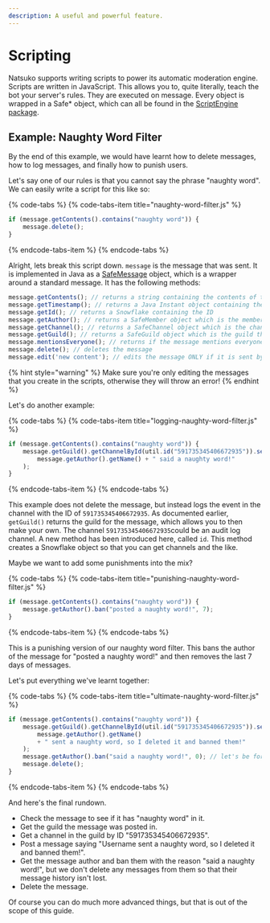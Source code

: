 ```yaml
---
description: A useful and powerful feature.
---
```


# Scripting

Natsuko supports writing scripts to power its automatic moderation engine. Scripts are written in JavaScript. This allows you to, quite literally, teach the bot your server's rules. They are executed on message. Every object is wrapped in a Safe\* object, which can all be found in the [ScriptEngine package](https://github.com/natsuko-team/Natsuko/tree/master/src/ninja/natsuko/bot/scriptengine).

## Example: Naughty Word Filter

By the end of this example, we would have learnt how to delete messages, how to log messages, and finally how to punish users.

Let's say one of our rules is that you cannot say the phrase "naughty word". We can easily write a script for this like so:

{% code-tabs %}
{% code-tabs-item title="naughty-word-filter.js" %}
```javascript
if (message.getContents().contains("naughty word")) {
    message.delete();
}
```
{% endcode-tabs-item %}
{% endcode-tabs %}

Alright, lets break this script down. `message` is the message that was sent. It is implemented in Java as a [SafeMessage](https://github.com/natsuko-team/Natsuko/blob/master/src/ninja/natsuko/bot/scriptengine/SafeMessage.java) object, which is a wrapper around a standard message. It has the following methods:

```javascript
message.getContents(); // returns a string containing the contents of the message
message.getTimestamp(); // returns a Java Instant object containing the message timestamp
message.getId(); // returns a Snowflake containing the ID
message.getAuthor(); // returns a SafeMember object which is the member that sent the message
message.getChannel(); // returns a SafeChannel object which is the channel the message was sent in
message.getGuild(); // returns a SafeGuild object which is the guild the message was sent in
message.mentionsEveryone(); // returns if the message mentions everyone
message.delete(); // deletes the message
message.edit('new content'); // edits the message ONLY if it is sent by the bot and returns the SafeMessage object
```

{% hint style="warning" %}
Make sure you're only editing the messages that you create in the scripts, otherwise they will throw an error!
{% endhint %}

Let's do another example:

{% code-tabs %}
{% code-tabs-item title="logging-naughty-word-filter.js" %}
```javascript
if (message.getContents().contains("naughty word")) {
    message.getGuild().getChannelById(util.id("591735345406672935")).send(
        message.getAuthor().getName() + " said a naughty word!"
    );
}
```
{% endcode-tabs-item %}
{% endcode-tabs %}

This example does not delete the message, but instead logs the event in the channel with the ID of `591735345406672935`. As documented earlier, `getGuild()` returns the guild for the message, which allows you to then make your own. The channel `591735345406672935`could be an audit log channel. A new method has been introduced here, called `id`. This method creates a Snowflake object so that you can get channels and the like.

Maybe we want to add some punishments into the mix?

{% code-tabs %}
{% code-tabs-item title="punishing-naughty-word-filter.js" %}
```javascript
if (message.getContents().contains("naughty word")) {
    message.getAuthor().ban("posted a naughty word!", 7);
}
```
{% endcode-tabs-item %}
{% endcode-tabs %}

This is a punishing version of our naughty word filter. This bans the author of the message for "posted a naughty word!" and then removes the last 7 days of messages.

Let's put everything we've learnt together:

{% code-tabs %}
{% code-tabs-item title="ultimate-naughty-word-filter.js" %}
```javascript
if (message.getContents().contains("naughty word")) {
    message.getGuild().getChannelById(util.id("591735345406672935")).send(
        message.getAuthor().getName()
        + " sent a naughty word, so I deleted it and banned them!"
    );
    message.getAuthor().ban("said a naughty word!", 0); // let's be forgiving
    message.delete();
}
```
{% endcode-tabs-item %}
{% endcode-tabs %}

And here's the final rundown.

* Check the message to see if it has "naughty word" in it.
* Get the guild the message was posted in.
* Get a channel in the guild by ID "591735345406672935".
* Post a message saying "Username sent a naughty word, so I deleted it and banned them!".
* Get the message author and ban them with the reason "said a naughty word!", but we don't delete any messages from them so that their message history isn't lost.
* Delete the message.

Of course you can do much more advanced things, but that is out of the scope of this guide.

